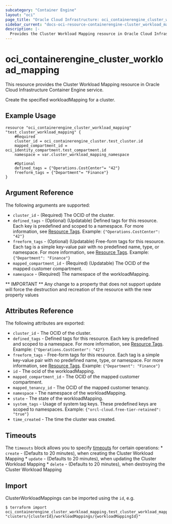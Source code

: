 ```yaml
---
subcategory: "Container Engine"
layout: "oci"
page_title: "Oracle Cloud Infrastructure: oci_containerengine_cluster_workload_mapping"
sidebar_current: "docs-oci-resource-containerengine-cluster_workload_mapping"
description: |-
  Provides the Cluster Workload Mapping resource in Oracle Cloud Infrastructure Container Engine service
---
```


# oci_containerengine_cluster_workload_mapping
This resource provides the Cluster Workload Mapping resource in Oracle Cloud Infrastructure Container Engine service.

Create the specified workloadMapping for a cluster.

## Example Usage

```hcl
resource "oci_containerengine_cluster_workload_mapping" "test_cluster_workload_mapping" {
	#Required
	cluster_id = oci_containerengine_cluster.test_cluster.id
	mapped_compartment_id = oci_identity_compartment.test_compartment.id
	namespace = var.cluster_workload_mapping_namespace

	#Optional
	defined_tags = {"Operations.CostCenter"= "42"}
	freeform_tags = {"Department"= "Finance"}
}
```

## Argument Reference

The following arguments are supported:

* `cluster_id` - (Required) The OCID of the cluster.
* `defined_tags` - (Optional) (Updatable) Defined tags for this resource. Each key is predefined and scoped to a namespace. For more information, see [Resource Tags](https://docs.cloud.oracle.com/iaas/Content/General/Concepts/resourcetags.htm). Example: `{"Operations.CostCenter": "42"}` 
* `freeform_tags` - (Optional) (Updatable) Free-form tags for this resource. Each tag is a simple key-value pair with no predefined name, type, or namespace. For more information, see [Resource Tags](https://docs.cloud.oracle.com/iaas/Content/General/Concepts/resourcetags.htm). Example: `{"Department": "Finance"}` 
* `mapped_compartment_id` - (Required) (Updatable) The OCID of the mapped customer compartment.
* `namespace` - (Required) The namespace of the workloadMapping.


** IMPORTANT **
Any change to a property that does not support update will force the destruction and recreation of the resource with the new property values

## Attributes Reference

The following attributes are exported:

* `cluster_id` - The OCID of the cluster.
* `defined_tags` - Defined tags for this resource. Each key is predefined and scoped to a namespace. For more information, see [Resource Tags](https://docs.cloud.oracle.com/iaas/Content/General/Concepts/resourcetags.htm). Example: `{"Operations.CostCenter": "42"}` 
* `freeform_tags` - Free-form tags for this resource. Each tag is a simple key-value pair with no predefined name, type, or namespace. For more information, see [Resource Tags](https://docs.cloud.oracle.com/iaas/Content/General/Concepts/resourcetags.htm). Example: `{"Department": "Finance"}` 
* `id` - The ocid of the workloadMapping.
* `mapped_compartment_id` - The OCID of the mapped customer compartment.
* `mapped_tenancy_id` - The OCID of the mapped customer tenancy.
* `namespace` - The namespace of the workloadMapping.
* `state` - The state of the workloadMapping.
* `system_tags` - Usage of system tag keys. These predefined keys are scoped to namespaces. Example: `{"orcl-cloud.free-tier-retained": "true"}` 
* `time_created` - The time the cluster was created.

## Timeouts

The `timeouts` block allows you to specify [timeouts](https://registry.terraform.io/providers/oracle/oci/latest/docs/guides/changing_timeouts) for certain operations:
	* `create` - (Defaults to 20 minutes), when creating the Cluster Workload Mapping
	* `update` - (Defaults to 20 minutes), when updating the Cluster Workload Mapping
	* `delete` - (Defaults to 20 minutes), when destroying the Cluster Workload Mapping


## Import

ClusterWorkloadMappings can be imported using the `id`, e.g.

```
$ terraform import oci_containerengine_cluster_workload_mapping.test_cluster_workload_mapping "clusters/{clusterId}/workloadMappings/{workloadMappingId}" 
```

